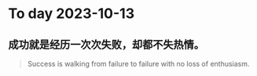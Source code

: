 
# To day 2023-10-13


## 成功就是经历一次次失败，却都不失热情。
> Success is walking from failure to failure with no loss of enthusiasm. 

    